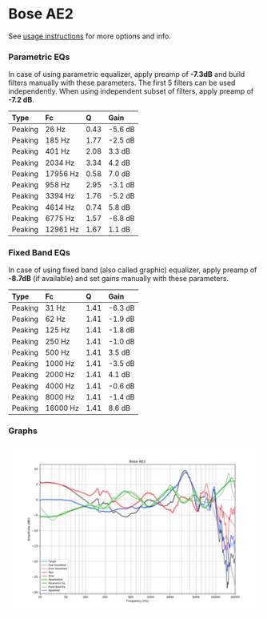 # Bose AE2
See [usage instructions](https://github.com/jaakkopasanen/AutoEq#usage) for more options and info.

### Parametric EQs
In case of using parametric equalizer, apply preamp of **-7.3dB** and build filters manually
with these parameters. The first 5 filters can be used independently.
When using independent subset of filters, apply preamp of **-7.2 dB**.

| Type    | Fc       |    Q | Gain    |
|:--------|:---------|:-----|:--------|
| Peaking | 26 Hz    | 0.43 | -5.6 dB |
| Peaking | 185 Hz   | 1.77 | -2.5 dB |
| Peaking | 401 Hz   | 2.08 | 3.3 dB  |
| Peaking | 2034 Hz  | 3.34 | 4.2 dB  |
| Peaking | 17956 Hz | 0.58 | 7.0 dB  |
| Peaking | 958 Hz   | 2.95 | -3.1 dB |
| Peaking | 3394 Hz  | 1.76 | -5.2 dB |
| Peaking | 4614 Hz  | 0.74 | 5.8 dB  |
| Peaking | 6775 Hz  | 1.57 | -6.8 dB |
| Peaking | 12961 Hz | 1.67 | 1.1 dB  |

### Fixed Band EQs
In case of using fixed band (also called graphic) equalizer, apply preamp of **-8.7dB**
(if available) and set gains manually with these parameters.

| Type    | Fc       |    Q | Gain    |
|:--------|:---------|:-----|:--------|
| Peaking | 31 Hz    | 1.41 | -6.3 dB |
| Peaking | 62 Hz    | 1.41 | -1.9 dB |
| Peaking | 125 Hz   | 1.41 | -1.8 dB |
| Peaking | 250 Hz   | 1.41 | -1.0 dB |
| Peaking | 500 Hz   | 1.41 | 3.5 dB  |
| Peaking | 1000 Hz  | 1.41 | -3.5 dB |
| Peaking | 2000 Hz  | 1.41 | 4.1 dB  |
| Peaking | 4000 Hz  | 1.41 | -0.6 dB |
| Peaking | 8000 Hz  | 1.41 | -1.4 dB |
| Peaking | 16000 Hz | 1.41 | 8.6 dB  |

### Graphs
![](./Bose%20AE2.png)